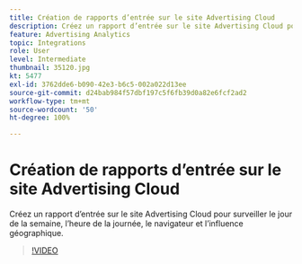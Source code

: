 ```yaml
---
title: Création de rapports d’entrée sur le site Advertising Cloud
description: Créez un rapport d’entrée sur le site Advertising Cloud pour surveiller le jour de la semaine, l’heure de la journée, le navigateur et l’influence géographique.
feature: Advertising Analytics
topic: Integrations
role: User
level: Intermediate
thumbnail: 35120.jpg
kt: 5477
exl-id: 3762dde6-b090-42e3-b6c5-002a022d13ee
source-git-commit: d24bab984f57dbf197c5f6fb39d0a82e6fcf2ad2
workflow-type: tm+mt
source-wordcount: '50'
ht-degree: 100%

---
```


# Création de rapports d’entrée sur le site Advertising Cloud

Créez un rapport d’entrée sur le site Advertising Cloud pour surveiller le jour de la semaine, l’heure de la journée, le navigateur et l’influence géographique.

>[!VIDEO](https://video.tv.adobe.com/v/40453/?quality=12&learn=on&captions=fre_fr)
